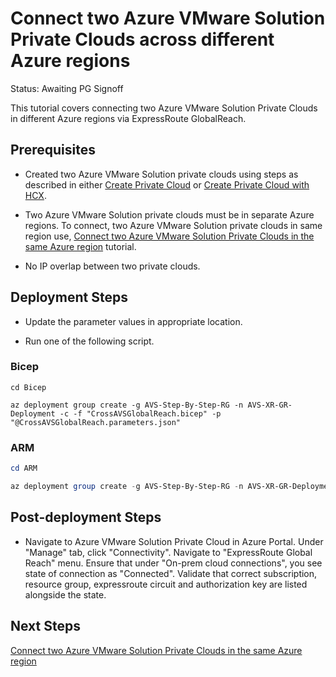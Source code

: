 # Connect two Azure VMware Solution Private Clouds across different Azure regions

Status: Awaiting PG Signoff

This tutorial covers connecting two Azure VMware Solution Private Clouds in different Azure regions via ExpressRoute GlobalReach.

## Prerequisites

* Created two Azure VMware Solution private clouds using steps as described in either [Create Private Cloud](../../PrivateCloud/AVS-PrivateCloud/readme.md) or
[Create Private Cloud with HCX](../../PrivateCloud/AVS-PrivateCloud-WithHCX/readme.md).

* Two Azure VMware Solution private clouds must be in separate Azure regions. To connect, two Azure VMware Solution private clouds in same region use,  [Connect two Azure VMware Solution Private Clouds in the same Azure region](../AVS-to-AVS-SameRegion/readme.md) tutorial.

* No IP overlap between two private clouds.

## Deployment Steps

* Update the parameter values in appropriate location.

* Run one of the following script.

### Bicep

```azurecli-interactive
cd Bicep

az deployment group create -g AVS-Step-By-Step-RG -n AVS-XR-GR-Deployment -c -f "CrossAVSGlobalReach.bicep" -p "@CrossAVSGlobalReach.parameters.json"
```

### ARM

```powershell
cd ARM

az deployment group create -g AVS-Step-By-Step-RG -n AVS-XR-GR-Deployment -c -f "CrossAVSGlobalReach.deploy.json" -p "@CrossAVSGlobalReach.parameters.json"
```

## Post-deployment Steps

* Navigate to Azure VMware Solution Private Cloud in Azure Portal. Under "Manage" tab, click "Connectivity". Navigate to "ExpressRoute Global Reach" menu. Ensure that under "On-prem cloud connections", you see state of connection as "Connected". Validate that correct subscription, resource group, expressroute circuit and authorization key are listed alongside the state.

## Next Steps

[Connect two Azure VMware Solution Private Clouds in the same Azure region](../AVS-to-AVS-SameRegion/readme.md)
